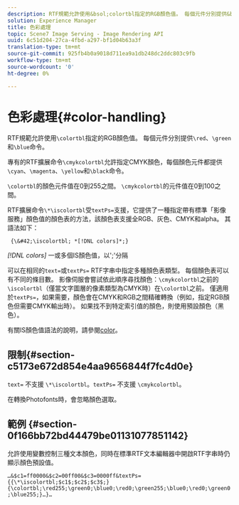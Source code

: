 ```yaml
---
description: RTF規範允許使用&bsol;colortbl指定的RGB顏色值。 每個元件分別提供&bsol;red、&bsol;green和&bsol;blue命令。
solution: Experience Manager
title: 色彩處理
topic: Scene7 Image Serving - Image Rendering API
uuid: 6c51d204-27ca-4fbd-a297-bf1d04b63a3f
translation-type: tm+mt
source-git-commit: 925fb4b0a9018d711ea9a1db248dc2ddc803c9fb
workflow-type: tm+mt
source-wordcount: '0'
ht-degree: 0%

---
```



# 色彩處理{#color-handling}

RTF規範允許使用`\colortbl`指定的RGB顏色值。 每個元件分別提供`\red`、`\green`和`\blue`命令。

專有的RTF擴展命令`\cmykcolortbl`允許指定CMYK顏色，每個顏色元件都提供`\cyan`、`\magenta`、`\yellow`和`\black`命令。

`\colortbl`的顏色元件值在0到255之間。 `\cmykcolortbl`的元件值在0到100之間。

RTF擴展命令`\*\iscolortbl`受`textPs=`支援，它提供了一種指定帶有標準「影像服務」顏色值的顏色表的方法，該顏色表支援全RGB、灰色、CMYK和alpha。 其語法如下：

` {\&#42;\iscolortbl; *[!DNL colors]*;}`

*[!DNL colors]* 一或多個IS顏色值，以&#39;;&#39;分隔

可以在相同的`text=`或`textPs=` RTF字串中指定多種顏色表類型。 每個顏色表可以有不同的條目數。 影像伺服會嘗試依此順序尋找顏色：`\cmykcolortbl`之前的`\iscolortbl`（僅當文字圖層的像素類型為CMYK時）在`\colortbl`之前。 僅適用於`textPs=`，如果需要，顏色會在CMYK和RGB之間精確轉換（例如，指定RGB顏色但需要CMYK輸出時）。 如果找不到特定索引值的顏色，則使用預設顏色（黑色）。

有關IS顏色值語法的說明，請參閱[color](/help/aem-is-ir-api/is-api/http-ref/image-serving-api-ref/c-http-protocol-reference/c-data-types/r-is-http-color.md)。

## 限制{#section-c5173e672d854e4aa9656844f7fc4d0e}

`text=` 不支援 `\*\iscolortbl`。`textPs=` 不支援 `\cmykcolortbl`。

在轉換Photofonts時，會忽略顏色選取。

## 範例 {#section-0f166bb72bd44479be01131077851142}

允許使用變數控制三種文本顏色，同時在標準RTF文本編輯器中開啟RTF字串時仍顯示顏色預設值。

`…&$c1=ff0000&$c2=00ff00&$c3=0000ff&textPs={{\*\iscolortbl;$c1$;$c2$;$c3$;}{\colortbl;\red255;\green0;\blue0;\red0;\green255;\blue0;\red0;\green0;\blue255;}…}…`
